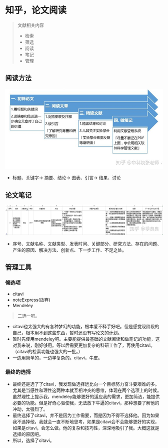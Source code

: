 # 知乎，论文阅读

> 文献相关内容
> * 检索
> * 筛选
> * 阅读
> * 笔记
> * 管理

## 阅读方法

![](./img/2020-11-04-09-09-32.png)

* 标题、关键字-> 摘要、结论-> 图表、引言-> 结果、讨论
## 论文笔记

![](./img/2020-11-04-10-21-10.png)
* 序号、文献名称、文献类型、发表时间、关键部分、研究方法、存在的问题、产生的原因、解决方法、创新点、下一步工作、不足之处。


## 管理工具

### 候选项

* citavi
* noteExpress(放弃)
* Mendeley

> 二选一吧。

* citavi也太强大的有各种梦幻的功能，根本爱不释手好吧。但是感觉现阶段的自己，根本用不到这些东西，暂时还没有写论文的计划。
* 暂时先使用mendeley吧。主要能提供最基础的文献阅读和做笔记的功能，这对我来说，刚好够用。等以后需要更加复杂的科研工作了，再使用citavi。（citavi的检索功能也强大的一批。）
* 一边用简单的，一边学复杂的。citavi，牛皮。


### 最终的选择

* 最终还是选了了citavi，我发现做选择远比向一个目标努力奋斗要艰难的多。尤其是当感性和理性这两种本就互相冲突的思维，体现在两个选项上的时候。虽然理性上提示我，mendeley能够更好的适应我的需求，更加简洁，能提供必要的功能。但是好奇心驱使我，无法放下牛逼的citavi，那种想要了解他的冲动，太强烈了。
* 最终选择了citavi，并不是因为工作需要，而是因为不得不选择他。因为如果我不选择他，我就会一直不断地思考，如果是citavi会不会能够更好的实现，如果是citavi，会怎么做。他的复杂和技巧性，深深地吸引了我。大概这就是选择的原因吧。
* 所以，选择了citavi。
